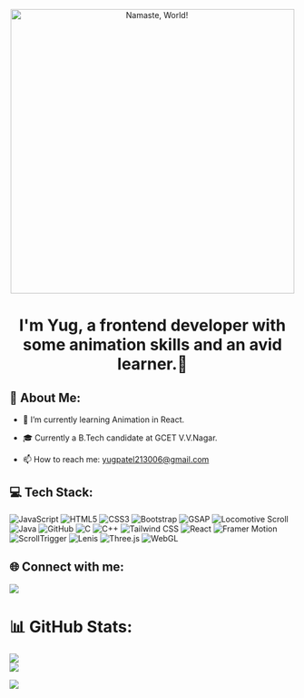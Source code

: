 <p align="center">
  <img src="https://user-images.githubusercontent.com/74038190/226190894-18e959ba-d458-4a94-ac44-790190f2a947.gif" alt="Namaste, World!" style="width: 500px; max-width: 100%; display: inline-block;"/>
</p>



<h1 align="center">I'm Yug, a frontend developer with some animation skills and an avid learner.🚀</h1>

<h2>💫 About Me:</h2>

- 🌱 I’m currently learning Animation in React.
  
- 🎓 Currently a B.Tech candidate at GCET V.V.Nagar.
  
- 📫 How to reach me: yugpatel213006@gmail.com

## 💻 Tech Stack:
![JavaScript](https://img.shields.io/badge/javascript-%23323330.svg?style=for-the-badge&logo=javascript&logoColor=%23F7DF1E) ![HTML5](https://img.shields.io/badge/html5-%23E34F26.svg?style=for-the-badge&logo=html5&logoColor=white) ![CSS3](https://img.shields.io/badge/css3-%231572B6.svg?style=for-the-badge&logo=css3&logoColor=white) ![Bootstrap](https://img.shields.io/badge/bootstrap-%23563D7C.svg?style=for-the-badge&logo=bootstrap&logoColor=white) ![GSAP](https://img.shields.io/badge/gsap-%2388CE02.svg?style=for-the-badge&logo=greensock&logoColor=white) ![Locomotive Scroll](https://img.shields.io/badge/locomotive%20scroll-%23000000.svg?style=for-the-badge&logoColor=white)
 ![Java](https://img.shields.io/badge/java-%23ED8B00.svg?style=for-the-badge&logo=java&logoColor=white) ![GitHub](https://img.shields.io/badge/GitHub-%23181717.svg?style=for-the-badge&logo=github&logoColor=white) ![C](https://img.shields.io/badge/C%20language-%2300599C.svg?style=for-the-badge&logo=c&logoColor=white) ![C++](https://img.shields.io/badge/c++-%2300599C.svg?style=for-the-badge&logo=c%2B%2B&logoColor=white) ![Tailwind CSS](https://img.shields.io/badge/Tailwind%20CSS-%2338B2AC.svg?style=for-the-badge&logo=tailwind-css&logoColor=white) ![React](https://img.shields.io/badge/react-%2320232a.svg?style=for-the-badge&logo=react&logoColor=%2361DAFB) ![Framer Motion](https://img.shields.io/badge/framer%20motion-%23333.svg?style=for-the-badge&logo=framer&logoColor=white) ![ScrollTrigger](https://img.shields.io/badge/ScrollTrigger-%2388CE02.svg?style=for-the-badge&logo=greensock&logoColor=white) ![Lenis](https://img.shields.io/badge/lenis-%23000000.svg?style=for-the-badge&logoColor=white) ![Three.js](https://img.shields.io/badge/three.js-%23000000.svg?style=for-the-badge&logo=three.js&logoColor=white) ![WebGL](https://img.shields.io/badge/WebGL-%23000000.svg?style=for-the-badge&logo=data:image/png;base64,YOUR_BASE64_ENCODED_IMAGE&logoColor=white)




## 🌐 Connect with me:
<p align="left">

<a href = "https://x.com/yugpatel__"><img src="https://img.icons8.com/fluent/48/000000/twitter.png"/></a>

</p>
  
# 📊 GitHub Stats:
![](https://github-readme-stats.vercel.app/api?username=yugp21&theme=dark&hide_border=false&include_all_commits=false&count_private=false)<br/>
![](https://github-readme-streak-stats.herokuapp.com/?user=yugp21&theme=dark&hide_border=false)<br/>
  
  [![](https://visitcount.itsvg.in/api?id=yugp21&label=Profile%20Views&color=0&icon=4&pretty=true)](https://github-visitor-counter-pro.vercel.app)
  
</div>
